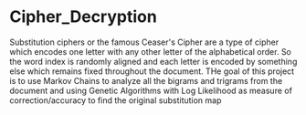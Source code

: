 # Cipher_Decryption
Substitution ciphers or the famous Ceaser's Cipher are a type of cipher which encodes one letter with any other letter of the alphabetical order. So the word index is randomly aligned and each letter is encoded by something else which remains fixed throughout the document. THe goal of this project is to use Markov Chains to analyze all the bigrams and trigrams from the document and using Genetic Algorithms with Log Likelihood as measure of correction/accuracy to find the original substitution map
